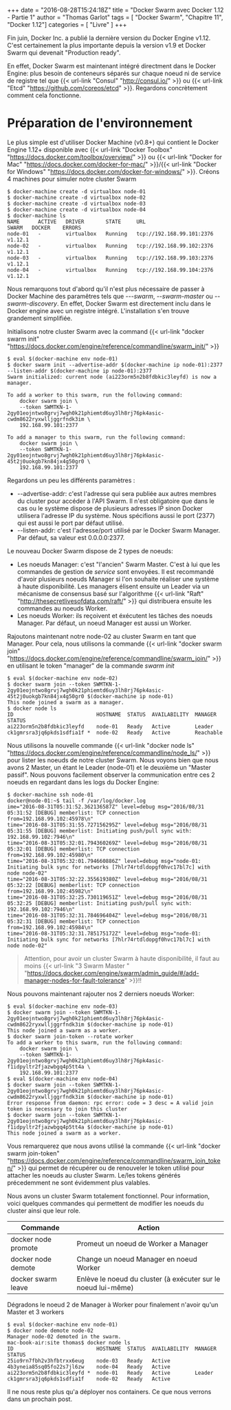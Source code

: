 +++
date = "2016-08-28T15:24:18Z"
title = "Docker Swarm avec Docker 1.12 - Partie 1"
author = "Thomas Garlot"
tags = [ "Docker Swarm", "Chapitre 11", "Docker 1.12"]
categories = [ "Livre" ]
+++

Fin juin, Docker Inc. a publié la dernière version du Docker Engine v1.12. C'est certainement la plus importante depuis la version v1.9 et Docker Swarm qui devenait "Production ready".

En effet, Docker Swarm est maintenant intégré directment dans le Docker Engine: plus besoin de conteneurs séparés sur chaque noeud ni de service de registre tel que {{< url-link "Consul" "http://consul.io/" >}} ou {{< url-link "Etcd" "https://github.com/coreos/etcd" >}}. Regardons concrètement comment cela fonctionne.

# Préparation de l'environnement

Le plus simple est d'utiliser Docker Machine (v0.8+) qui contient le Docker Engine 1.12+ disponible avec {{< url-link "Docker Toolbox" "https://docs.docker.com/toolbox/overview/" >}} ou {{< url-link "Docker for Mac" "https://docs.docker.com/docker-for-mac/" >}}/{{< url-link "Docker for Windows" "https://docs.docker.com/docker-for-windows/" >}}. Créons 4 machines pour simuler notre cluster Swarm

<pre><code class="bash">$ docker-machine create -d virtualbox node-01
$ docker-machine create -d virtualbox node-02
$ docker-machine create -d virtualbox node-03
$ docker-machine create -d virtualbox node-04
$ docker-machine ls
NAME      ACTIVE   DRIVER       STATE     URL                         SWARM   DOCKER    ERRORS
node-01   -        virtualbox   Running   tcp://192.168.99.101:2376           v1.12.1   
node-02   -        virtualbox   Running   tcp://192.168.99.102:2376           v1.12.1   
node-03   -        virtualbox   Running   tcp://192.168.99.103:2376           v1.12.1  
node-04   -        virtualbox   Running   tcp://192.168.99.104:2376           v1.12.1
</code></pre>

Nous remarquons tout d'abord qu'il n'est plus nécessaire de passer à Docker Machine des paramêtres tels que *---swarm*, *--swarm-master* ou *--swarm-discovery*. En effet, Docker Swarm est directement inclu dans le Docker engine avec un registre intégré. L'installation s'en trouve grandement simplifiée.

Initialisons notre cluster Swarm avec la command {{< url-link "docker swarm init" "https://docs.docker.com/engine/reference/commandline/swarm_init/" >}}

<pre><code class="bash">$ eval $(docker-machine env node-01)
$ docker swarm init --advertise-addr $(docker-machine ip node-01):2377 --listen-addr $(docker-machine ip node-01):2377
Swarm initialized: current node (ai223orm5n2b8fdbkic3leyfd) is now a manager.

To add a worker to this swarm, run the following command:
    docker swarm join \
    --token SWMTKN-1-2gy01eojntwo8grvj7wgh0k21phiemtd6uy3lh8rj76pk4asic-cwdm8622ryxwlljggrfndk3im \
    192.168.99.101:2377

To add a manager to this swarm, run the following command:
    docker swarm join \
    --token SWMTKN-1-2gy01eojntwo8grvj7wgh0k21phiemtd6uy3lh8rj76pk4asic-45t2j0uokgb7kn84jx4g50gr0 \
    192.168.99.101:2377
</code></pre>

Regardons un peu les différents paramètres :

* --advertise-addr: c'est l'adresse qui sera publiée aux autres membres du cluster pour accéder à l'API Swarm. Il n'est obligatoire que dans le cas ou le système dispose de plusieurs adresses IP sinon Docker utilisera l'adresse IP du système. Nous spécifions aussi le port (2377) qui est aussi le port par défaut utilisé.
* --listen-addr: c'est l'adresse/port utilisé par le Docker Swarm Manager. Par défaut, sa valeur est 0.0.0.0:2377.

Le nouveau Docker Swarm dispose de 2 types de noeuds:

* Les noeuds Manager: c'est "l'ancien" Swarm Master. C'est à lui que les commandes de gestion de *service* sont envoyées. Il est recommandé d'avoir plusieurs noeuds Manager si l'on souhaite réaliser une système à haute disponibilité. Les managers élisent ensuite un Leader via un mécanisme de consensus basé sur l'algorithme {{< url-link "Raft" "http://thesecretlivesofdata.com/raft/" >}} qui distribuera ensuite les commandes au noeuds Worker.
* Les noeuds Worker: ils reçoivent et éxécutent les tâches des noeuds Manager. Par défaut, un noeud Manager est aussi un Worker.

Rajoutons maintenant notre node-02 au cluster Swarm en tant que Manager. Pour cela, nous utilisons la commande  {{< url-link "docker swarm join" "https://docs.docker.com/engine/reference/commandline/swarm_join/" >}} en utilisant le token "manager" de la commande *swarm init*

<pre><code class="bash">$ eval $(docker-machine env node-02)
$ docker swarm join --token SWMTKN-1-2gy01eojntwo8grvj7wgh0k21phiemtd6uy3lh8rj76pk4asic-45t2j0uokgb7kn84jx4g50gr0 $(docker-machine ip node-01)
This node joined a swarm as a manager.
$ docker node ls
ID                           HOSTNAME  STATUS  AVAILABILITY  MANAGER STATUS
ai223orm5n2b8fdbkic3leyfd    node-01   Ready   Active        Leader
ck1gmrsra3jq6pkds1sdfia1f *  node-02   Ready   Active        Reachable
</code></pre>

Nous utilisons la nouvelle commande {{< url-link "docker node ls" "https://docs.docker.com/engine/reference/commandline/node_ls/" >}} pour lister les noeuds de notre cluster Swarm. Nous voyons bien que nous avons 2 Master, un étant le Leader (node-01) et le deuxième un "Master passif". Nous pouvons facilement observer la communication entre ces 2 noeuds en regardant dans les logs du Docker Engine:

<pre><code class="bash">$ docker-machine ssh node-01
docker@node-01:~$ tail -f /var/log/docker.log
ime="2016-08-31T05:31:52.362136587Z" level=debug msg="2016/08/31 05:31:52 [DEBUG] memberlist: TCP connection from=192.168.99.102:45978\n"
time="2016-08-31T05:31:55.727156295Z" level=debug msg="2016/08/31 05:31:55 [DEBUG] memberlist: Initiating push/pull sync with: 192.168.99.102:7946\n"
time="2016-08-31T05:32:01.794360269Z" level=debug msg="2016/08/31 05:32:01 [DEBUG] memberlist: TCP connection from=192.168.99.102:45980\n"
time="2016-08-31T05:32:01.794660886Z" level=debug msg="node-01: Initiating bulk sync for networks [7hlr74rtdldopgf0hvc17bl7c] with node node-02"
time="2016-08-31T05:32:22.355619380Z" level=debug msg="2016/08/31 05:32:22 [DEBUG] memberlist: TCP connection from=192.168.99.102:45982\n"
time="2016-08-31T05:32:25.730119651Z" level=debug msg="2016/08/31 05:32:25 [DEBUG] memberlist: Initiating push/pull sync with: 192.168.99.102:7946\n"
time="2016-08-31T05:32:31.784696404Z" level=debug msg="2016/08/31 05:32:31 [DEBUG] memberlist: TCP connection from=192.168.99.102:45984\n"
time="2016-08-31T05:32:31.785175172Z" level=debug msg="node-01: Initiating bulk sync for networks [7hlr74rtdldopgf0hvc17bl7c] with node node-02"
</code></pre>

> Attention, pour avoir un cluster Swarm à haute disponibilité, il faut au moins {{< url-link "3 Swarm Master " "https://docs.docker.com/engine/swarm/admin_guide/#/add-manager-nodes-for-fault-tolerance" >}}!!

Nous pouvons maintenant rajouter nos 2 derniers noeuds Worker:

<pre><code class="bash">$ eval $(docker-machine env node-03)
$ docker swarm join --token SWMTKN-1-2gy01eojntwo8grvj7wgh0k21phiemtd6uy3lh8rj76pk4asic-cwdm8622ryxwlljggrfndk3im $(docker-machine ip node-01)
This node joined a swarm as a worker.
$ docker swarm join-token --rotate worker
To add a worker to this swarm, run the following command:
    docker swarm join \
    --token SWMTKN-1-2gy01eojntwo8grvj7wgh0k21phiemtd6uy3lh8rj76pk4asic-f1idpyltr2fjazwbgq4p5tt4a \
    192.168.99.101:2377
$ eval $(docker-machine env node-04)
$ docker swarm join --token SWMTKN-1-2gy01eojntwo8grvj7wgh0k21phiemtd6uy3lh8rj76pk4asic-cwdm8622ryxwlljggrfndk3im $(docker-machine ip node-01)
Error response from daemon: rpc error: code = 3 desc = A valid join token is necessary to join this cluster
$ docker swarm join --token SWMTKN-1-2gy01eojntwo8grvj7wgh0k21phiemtd6uy3lh8rj76pk4asic-f1idpyltr2fjazwbgq4p5tt4a $(docker-machine ip node-01)
This node joined a swarm as a worker.
</code></pre>

Vous remarquerez que nous avons utilisé la commande {{< url-link "docker swarm join-token" "https://docs.docker.com/engine/reference/commandline/swarm_join_token/" >}} qui permet de récupérer ou de renouveler le token utilisé pour attacher les noeuds au cluster Swarm. Le/les tokens générés précedemment ne sont évidemment plus valables.

Nous avons un cluster  Swarm totalement fonctionnel. Pour information, voici quelques commandes qui permettent de modifier les noeuds du cluster ainsi que leur role.

| Commande      | Action        |
| ------------- |-------------|
| docker node promote <node>  | Promeut un noeud de Worker a Manager|
| docker node demote <node>     | Change un noeud Manager en noeud Worker      |
| docker swarm leave | Enlève le noeud du cluster (à exécuter sur le noeud lui-même)      |

Dégradons le noeud 2 de Manager à Worker pour finalement n'avoir qu'un Master et 3 workers

<pre><code class="bash">$ eval $(docker-machine env node-01)
$ docker node demote node-02
Manager node-02 demoted in the swarm.
mac-book-air:site thomas$ docker node ls
ID                           HOSTNAME  STATUS  AVAILABILITY  MANAGER STATUS
25io9rn7fbh2v3hfbtrxx6eug    node-03   Ready   Active        
4b3yneia85sq05fo22s7jl6zw    node-04   Ready   Active        
ai223orm5n2b8fdbkic3leyfd *  node-01   Ready   Active        Leader
ck1gmrsra3jq6pkds1sdfia1f    node-02   Ready   Active        
</code></pre>

Il ne nous reste plus qu'a déployer nos containers. Ce que nous verrons dans un prochain post.

